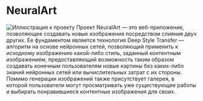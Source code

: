 # NeuralArt

![Иллюстрация к проекту](http://www.imageup.ru/img94/3307407/mainpic.jpg)
Проект NeuralArt — это веб-приложение, позволяющее создавать новые изображения посредством слияния двух других. Ее фундаментом является технология Deep Style Transfer — алгоритм на основе нейронных сетей,  позволяющий применить к исходному изображению какой-либо стиль, заданный контентным изображением, предоставляющий возможность таким образом создавать конечным пользователям новые картины без каких-либо знаний нейронных сетей или вычислительных затрат с их стороны. Помимо генерации изображений также присутствует галерея, в которой пользователи могут просматривать уже существующие работы и выбирать понравившиеся контентные изображения для своих.
